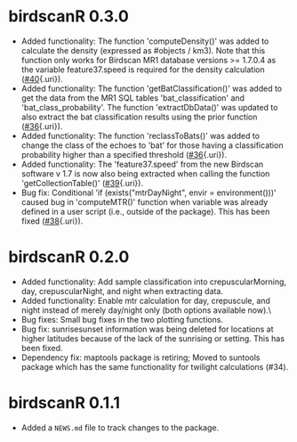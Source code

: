 # birdscanR 0.3.0

-   Added functionality: The function 'computeDensity()' was added to calculate the density (expressed as #objects / km3). Note that this function only works for Birdscan MR1 database versions \>= 1.7.0.4 as the variable feature37.speed is required for the density calculation ([#40](https://github.com/BirdScanCommunity/birdscanR/issues/40){.uri}).
-   Added functionality: The function 'getBatClassification()' was added to get the data from the MR1 SQL tables 'bat_classification' and 'bat_class_probability'. The function 'extractDbData()' was updated to also extract the bat classification results using the prior function ([#36](https://github.com/BirdScanCommunity/birdscanR/issues/36){.uri}).
-   Added functionality: The function 'reclassToBats()' was added to change the class of the echoes to 'bat' for those having a classification probability higher than a specified threshold ([#36](https://github.com/BirdScanCommunity/birdscanR/issues/36){.uri}).
-   Added functionality: The 'feature37.speed' from the new Birdscan software v 1.7 is now also being extracted when calling the function 'getCollectionTable()' ([#39](https://github.com/BirdScanCommunity/birdscanR/issues/39){.uri}).
-   Bug fix: Conditional 'if (exists("mtrDayNight", envir = environment()))' caused bug in 'computeMTR()' function when variable was already defined in a user script (i.e., outside of the package). This has been fixed ([#38](https://github.com/BirdScanCommunity/birdscanR/issues/38){.uri}).

# birdscanR 0.2.0

-   Added functionality: Add sample classification into crepuscularMorning, day, crepuscularNight, and night when extracting data.
-   Added functionality: Enable mtr calculation for day, crepuscule, and night instead of merely day/night only (both options available now).\
-   Bug fixes: Small bug fixes in the two plotting functions.
-   Bug fix: sunrisesunset information was being deleted for locations at higher latitudes because of the lack of the sunrising or setting. This has been fixed.
-   Dependency fix: maptools package is retiring; Moved to suntools package which has the same functionality for twilight calculations (#34).

# birdscanR 0.1.1

-   Added a `NEWS.md` file to track changes to the package.
